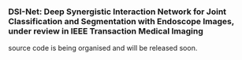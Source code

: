 ### DSI-Net: Deep Synergistic Interaction Network for Joint Classification and Segmentation with Endoscope Images, under review in IEEE Transaction Medical Imaging

source code is being organised and will be released soon.

